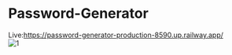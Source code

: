 # Password-Generator
Live:https://password-generator-production-8590.up.railway.app/
<br>
![1](https://github.com/oguzcanaygun/Password-Generator/assets/60397230/fb69c15b-3894-4c07-9c82-2f53e03ce27d)
